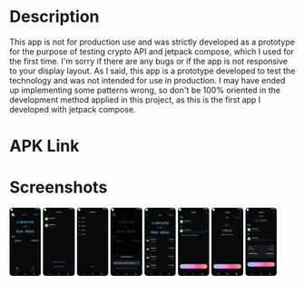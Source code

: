 # Description
This app is not for production use and was strictly developed as a prototype for the purpose of testing crypto API and jetpack compose, which I used for the first time. I'm sorry if there are any bugs or if the app is not responsive to your display layout. As I said, this app is a prototype developed to test the technology and was not intended for use in production. 
I may have ended up implementing some patterns wrong, so don't be 100% oriented in the development method applied in this project, as this is the first app I developed with jetpack compose.

# APK Link


# Screenshots
<img src="/frontend/screenshots/HomeScreen.png" width="11%"></img> 
<img src="/frontend/screenshots/Accounts.png" width="11%"></img> 
<img src="/frontend/screenshots/Networks.png" width="11%"></img> 
<img src="/frontend/screenshots/ReceivePayment.png" width="11%"></img> 
<img src="/frontend/screenshots/Transactions.png" width="11%"></img> 
<img src="/frontend/screenshots/SendTransaction.png" width="11%"></img> 
<img src="/frontend/screenshots/SendTransactionAmountView.png" width="11%"></img> 
<img src="/frontend/screenshots/SendTransactionConfirmView.png" width="11%"></img> 
